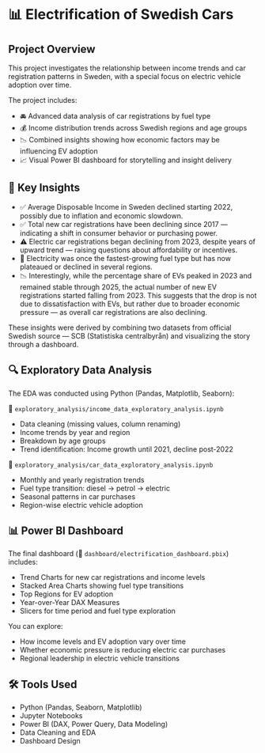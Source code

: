 # 📊 Electrification of Swedish Cars

## Project Overview

This project investigates the relationship between income trends and car registration patterns in Sweden, with a special focus on electric vehicle adoption over time.

The project includes:
- 🚘 Advanced data analysis of car registrations by fuel type
- 💰 Income distribution trends across Swedish regions and age groups
- 📉 Combined insights showing how economic factors may be influencing EV adoption
- 📈 Visual Power BI dashboard for storytelling and insight delivery

## 🧠 Key Insights

- ✅ Average Disposable Income in Sweden declined starting 2022, possibly due to inflation and economic slowdown.
- ✅ Total new car registrations have been declining since 2017 — indicating a shift in consumer behavior or purchasing power.
- ⚠️ Electric car registrations began declining from 2023, despite years of upward trend — raising questions about affordability or incentives.
- 🔋 Electricity was once the fastest-growing fuel type but has now plateaued or declined in several regions.
- 📉 Interestingly, while the percentage share of EVs peaked in 2023 and remained stable through 2025, the actual number of new EV registrations started falling from 2023.
This suggests that the drop is not due to dissatisfaction with EVs, but rather due to broader economic pressure — as overall car registrations are also declining.

These insights were derived by combining two datasets from official Swedish source — SCB (Statistiska centralbyrån) and visualizing the story through a dashboard.

## 🔍 Exploratory Data Analysis

The EDA was conducted using Python (Pandas, Matplotlib, Seaborn):

📁 `exploratory_analysis/income_data_exploratory_analysis.ipynb`
- Data cleaning (missing values, column renaming)
- Income trends by year and region
- Breakdown by age groups
- Trend identification: Income growth until 2021, decline post-2022

📁 `exploratory_analysis/car_data_exploratory_analysis.ipynb`
- Monthly and yearly registration trends
- Fuel type transition: diesel → petrol → electric
- Seasonal patterns in car purchases
- Region-wise electric vehicle adoption

## 📊 Power BI Dashboard

The final dashboard (📁 `dashboard/electrification_dashboard.pbix`) includes:
- Trend Charts for new car registrations and income levels
- Stacked Area Charts showing fuel type transitions
- Top Regions for EV adoption
- Year-over-Year DAX Measures
- Slicers for time period and fuel type exploration

You can explore:
- How income levels and EV adoption vary over time
- Whether economic pressure is reducing electric car purchases
- Regional leadership in electric vehicle transitions

## 🛠️ Tools Used

- Python (Pandas, Seaborn, Matplotlib)
- Jupyter Notebooks
- Power BI (DAX, Power Query, Data Modeling)
- Data Cleaning and EDA
- Dashboard Design